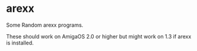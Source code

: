 # arexx 
Some Random arexx programs. 

These should work on AmigaOS 2.0 or higher but might work on 1.3 if arexx is installed.

